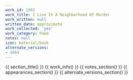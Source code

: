 ```yaml
---
work_id: 1582
work_title: I Live In A Neighborhood Of Murder
work_written: null
written_date: approximate
work_collected: 'yes'
work_category: Poem
notes: null
icon: material/book
alternate_versions:
- 1664
---
```


{{ section_title() }}
{{ work_info() }}
{{ notes_section() }}
{{ appearances_section() }}
{{ alternate_versions_section() }}